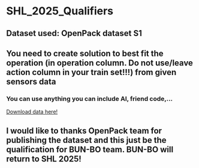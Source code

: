 # SHL_2025_Qualifiers
## Dataset used: OpenPack dataset S1
## You need to create solution to best fit the operation (in operation column. Do not use/leave action column in your train set!!!) from given sensors  data
### You can use anything you can include AI, friend code,...
[Download data here!](https://github.com/Khanghcmut/SHL_2025_Qualifiers/raw/main/Data.zip)

## I would like to thanks OpenPack team for publishing the dataset and this just be the qualification for BUN-BO team. BUN-BO will return to SHL 2025!
